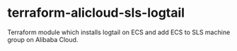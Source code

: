 # terraform-alicloud-sls-logtail
Terraform module which installs logtail on ECS and add ECS to SLS machine group on Alibaba Cloud.
